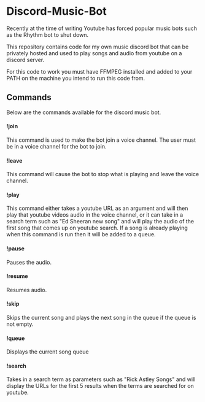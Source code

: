 # Discord-Music-Bot

Recently at the time of writing Youtube has forced popular music bots such as the Rhythm bot to shut down.  
  
This repository contains code for my own music discord bot that can be privately hosted and used to play songs and audio from youtube on a discord server.

For this code to work you must have FFMPEG installed and added to your PATH on the machine you intend to run this code from.

## Commands
Below are the commands available for the discord music bot.

#### !join
This command is used to make the bot join a voice channel. The user must be in a voice channel for the bot to join.

#### !leave
This command will cause the bot to stop what is playing and leave the voice channel.

#### !play  
This command either takes a youtube URL as an argument and will then play that youtube videos audio in the voice channel, or it can take in a search term such as "Ed Sheeran new song" and will play the audio of the first song that comes up on youtube search. If a song is already playing when this command is run then it will be added to a queue.

#### !pause
Pauses the audio.

#### !resume
Resumes audio.

#### !skip
Skips the current song and plays the next song in the queue if the queue is not empty.

#### !queue
Displays the current song queue

#### !search
Takes in a search term as parameters such as "Rick Astley Songs" and will display the URLs for the first 5 results when the terms are searched for on youtube.
